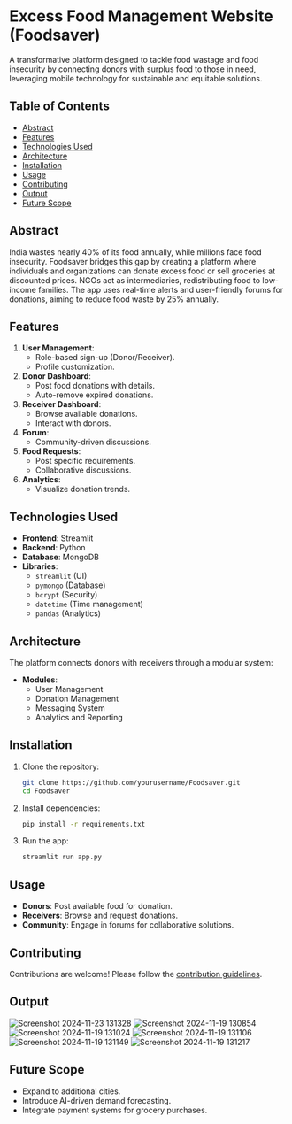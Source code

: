 # Excess Food Management Website (Foodsaver)

A transformative platform designed to tackle food wastage and food insecurity by connecting donors with surplus food to those in need, leveraging mobile technology for sustainable and equitable solutions.

## Table of Contents
- [Abstract](#abstract)
- [Features](#features)
- [Technologies Used](#technologies-used)
- [Architecture](#architecture)
- [Installation](#installation)
- [Usage](#usage)
- [Contributing](#contributing)
- [Output](#Output)
- [Future Scope](#future-scope)

## Abstract
India wastes nearly 40% of its food annually, while millions face food insecurity. Foodsaver bridges this gap by creating a platform where individuals and organizations can donate excess food or sell groceries at discounted prices. NGOs act as intermediaries, redistributing food to low-income families. The app uses real-time alerts and user-friendly forums for donations, aiming to reduce food waste by 25% annually.

## Features
1. **User Management**:
   - Role-based sign-up (Donor/Receiver).
   - Profile customization.
2. **Donor Dashboard**:
   - Post food donations with details.
   - Auto-remove expired donations.
3. **Receiver Dashboard**:
   - Browse available donations.
   - Interact with donors.
4. **Forum**:
   - Community-driven discussions.
5. **Food Requests**:
   - Post specific requirements.
   - Collaborative discussions.
6. **Analytics**:
   - Visualize donation trends.

## Technologies Used
- **Frontend**: Streamlit
- **Backend**: Python
- **Database**: MongoDB
- **Libraries**:
  - `streamlit` (UI)
  - `pymongo` (Database)
  - `bcrypt` (Security)
  - `datetime` (Time management)
  - `pandas` (Analytics)

## Architecture
The platform connects donors with receivers through a modular system:
- **Modules**:
  - User Management
  - Donation Management
  - Messaging System
  - Analytics and Reporting

## Installation
1. Clone the repository:
   ```bash
   git clone https://github.com/yourusername/Foodsaver.git
   cd Foodsaver
   ```
2. Install dependencies:
   ```bash
   pip install -r requirements.txt
   ```
3. Run the app:
   ```bash
   streamlit run app.py
   ```
   
## Usage
- **Donors**: Post available food for donation.
- **Receivers**: Browse and request donations.
- **Community**: Engage in forums for collaborative solutions.

## Contributing
Contributions are welcome! Please follow the [contribution guidelines](CONTRIBUTING.md).

## Output
![Screenshot 2024-11-23 131328](https://github.com/user-attachments/assets/1c6279ba-8ac0-45ee-83a4-c32d9a50c87e)
![Screenshot 2024-11-19 130854](https://github.com/user-attachments/assets/4ac7a9db-11d0-4c38-9653-c72692065681)
![Screenshot 2024-11-19 131024](https://github.com/user-attachments/assets/4c1e8fbd-e977-4f02-90e8-71d64ef91cc7)
![Screenshot 2024-11-19 131106](https://github.com/user-attachments/assets/3ad900a0-570c-4a5e-b477-51ded99e71c4)
![Screenshot 2024-11-19 131149](https://github.com/user-attachments/assets/f03c9013-e519-42be-9541-0322fe6abc70)
![Screenshot 2024-11-19 131217](https://github.com/user-attachments/assets/73bdb0e8-0570-46b5-bf2b-ae338922e3c1)

## Future Scope
- Expand to additional cities.
- Introduce AI-driven demand forecasting.
- Integrate payment systems for grocery purchases.
